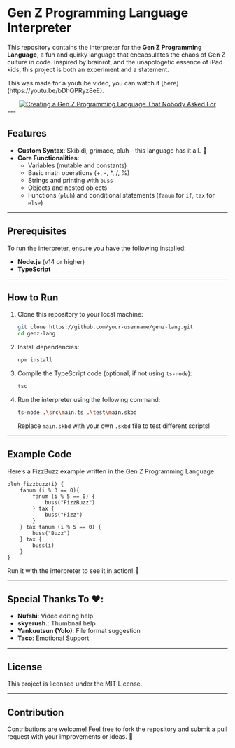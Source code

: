 # Gen Z Programming Language Interpreter

This repository contains the interpreter for the **Gen Z Programming Language**, a fun and quirky language that encapsulates the chaos of Gen Z culture in code. Inspired by brainrot, and the unapologetic essence of iPad kids, this project is both an experiment and a statement.

<p>This was made for a youtube video, you can watch it [here](https://youtu.be/bDhQPRyz8eE).</p>

<div align="center">
  <a href="https://www.youtube.com/watch?v=bDhQPRyz8eE"><img src="https://img.youtube.com/vi/bDhQPRyz8eE/0.jpg" alt="Creating a Gen Z Programming Language That Nobody Asked For"></a>
</div>
---

## Features

-   **Custom Syntax**: Skibidi, grimace, pluh—this language has it all. 🕺
-   **Core Functionalities**:
    -   Variables (mutable and constants)
    -   Basic math operations (+, -, \*, /, %)
    -   Strings and printing with `buss`
    -   Objects and nested objects
    -   Functions (`pluh`) and conditional statements (`fanum` for `if`, `tax` for `else`)

---

## Prerequisites

To run the interpreter, ensure you have the following installed:

-   **Node.js** (v14 or higher)
-   **TypeScript**

---

## How to Run

1. Clone this repository to your local machine:

    ```bash
    git clone https://github.com/your-username/genz-lang.git
    cd genz-lang
    ```

2. Install dependencies:

    ```bash
    npm install
    ```

3. Compile the TypeScript code (optional, if not using `ts-node`):

    ```bash
    tsc
    ```

4. Run the interpreter using the following command:

    ```bash
    ts-node .\src\main.ts .\test\main.skbd
    ```

    Replace `main.skbd` with your own `.skbd` file to test different scripts!

---

## Example Code

Here’s a FizzBuzz example written in the Gen Z Programming Language:

```skbd
pluh fizzbuzz(i) {
    fanum (i % 3 == 0){
        fanum (i % 5 == 0) {
            buss("FizzBuzz")
        } tax {
            buss("Fizz")
        }
    } tax fanum (i % 5 == 0) {
        buss("Buzz")
    } tax {
        buss(i)
    }
}
```

Run it with the interpreter to see it in action! 🎉

---

## Special Thanks To ❤️:

-   **Nufshi**: Video editing help
-   **skyerush.**: Thumbnail help
-   **Yankuutsun (Yolo)**: File format suggestion
-   **Taco**: Emotional Support

---

## License

This project is licensed under the MIT License.

---

## Contribution

Contributions are welcome! Feel free to fork the repository and submit a pull request with your improvements or ideas. 🚀
